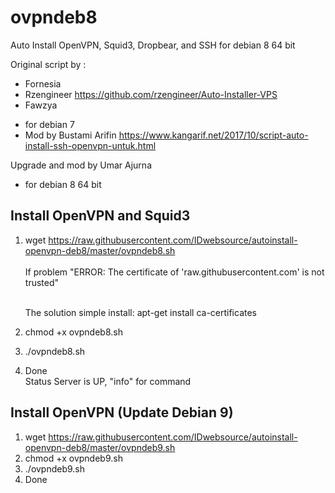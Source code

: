 

# ovpndeb8
Auto Install OpenVPN, Squid3, Dropbear, and SSH for debian 8 64 bit

Original script by :
* Fornesia
* Rzengineer
  https://github.com/rzengineer/Auto-Installer-VPS
* Fawzya
+ for debian 7
+ Mod by Bustami Arifin
  https://www.kangarif.net/2017/10/script-auto-install-ssh-openvpn-untuk.html


Upgrade and mod by Umar Ajurna
+ for debian 8 64 bit

Install OpenVPN and Squid3
--------------------------
1. wget https://raw.githubusercontent.com/IDwebsource/autoinstall-openvpn-deb8/master/ovpndeb8.sh
   <br/><br/>
   If problem "ERROR: The certificate of 'raw.githubusercontent.com' is not trusted"
  
   <br/>The solution simple install:
   apt-get install ca-certificates
  
2. chmod +x ovpndeb8.sh
3. ./ovpndeb8.sh
4. Done
   <br/>Status Server is UP, "info" for command 
    <br/><a href="https://raw.githubusercontent.com/IDwebsource/autoinstall-openvpn-deb8/master/ovpndeb8.png" rel="nofollow"><img src="https://raw.githubusercontent.com/IDwebsource/autoinstall-openvpn-deb8/master/ovpndeb8.png" alt=""></a>
    
Install OpenVPN (Update Debian 9) 
--------------------------
1. wget https://raw.githubusercontent.com/IDwebsource/autoinstall-openvpn-deb8/master/ovpndeb9.sh
2. chmod +x ovpndeb9.sh
3. ./ovpndeb9.sh
4. Done
